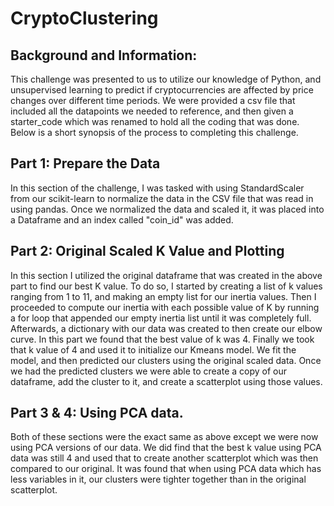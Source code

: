 # CryptoClustering

## Background and Information: 

This challenge was presented to us to utilize our knowledge of Python, and unsupervised learning to predict if cryptocurrencies are affected by price changes over different time periods. We were provided a csv file that included all the datapoints we needed to reference, and then given a starter_code which was renamed to hold all the coding that was done. Below is a short synopsis of the process to completing this challenge. 

## Part 1: Prepare the Data

In this section of the challenge, I was tasked with using StandardScaler from our scikit-learn to normalize the data in the CSV file that was read in using pandas. Once we normalized the data and scaled it, it was placed into a Dataframe and an index called "coin_id" was added. 

## Part 2: Original Scaled K Value and Plotting

In this section I utilized the original dataframe that was created in the above part to find our best K value. To do so, I started by creating a list of k values ranging from 1 to 11, and making an empty list for our inertia values. Then I proceeded to compute our inertia with each possible value of K by running a for loop that appended our empty inertia list until it was completely full. Afterwards, a dictionary with our data was created to then create our elbow curve. In this part we found that the best value of k was 4. Finally we took that k value of 4 and used it to initialize our Kmeans model. We fit the model, and then predicted our clusters using the original scaled data. Once we had the predicted clusters we were able to create a copy of our dataframe, add the cluster to it, and create a scatterplot using those values. 

## Part 3 & 4: Using PCA data. 

Both of these sections were the exact same as above except we were now using PCA versions of our data. We did find that the best k value using PCA data was still 4 and used that to create another scatterplot which was then compared to our original. It was found that when using PCA data which has less variables in it, our clusters were tighter together than in the original scatterplot. 